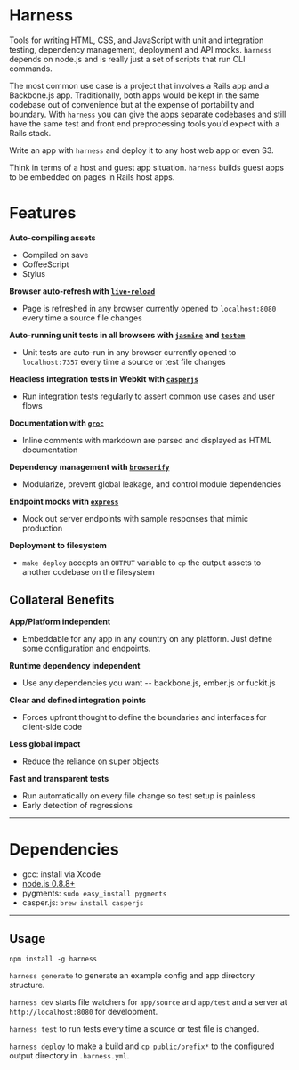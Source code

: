 # Harness

Tools for writing HTML, CSS, and JavaScript with unit and integration testing, dependency management, deployment and API mocks.
`harness` depends on node.js and is really just a set of scripts that run CLI commands.

The most common use case is a project that involves a Rails app and a Backbone.js app.
Traditionally, both apps would be kept in the same codebase out of convenience but at the expense of portability and boundary.
With `harness` you can give the apps separate codebases and still have the same test and front end preprocessing tools you'd expect with a Rails stack.

Write an app with `harness` and deploy it to any host web app or even S3.

Think in terms of a host and guest app situation. `harness` builds guest apps to be embedded on pages in Rails host apps.


# Features
__Auto-compiling assets__

  - Compiled on save
  - CoffeeScript
  - Stylus


__Browser auto-refresh with [`live-reload`](https://github.com/livereload/livereload-extensions)__

  - Page is refreshed in any browser currently opened to `localhost:8080` every time a source file changes


__Auto-running unit tests in all browsers with [`jasmine`](http://pivotal.github.com/jasmine/) and [`testem`](https://github.com/airportyh/testem)__

  - Unit tests are auto-run in any browser currently opened to `localhost:7357` every time a source or test file changes


__Headless integration tests in Webkit with [`casperjs`](http://casperjs.org/)__

  - Run integration tests regularly to assert common use cases and user flows


__Documentation with [`groc`](https://github.com/nevir/groc)__

  - Inline comments with markdown are parsed and displayed as HTML documentation


__Dependency management with [`browserify`](https://github.com/substack/node-browserify)__

  - Modularize, prevent global leakage, and control module dependencies


__Endpoint mocks with [`express`](http://expressjs.com/)__

  - Mock out server endpoints with sample responses that mimic production


__Deployment to filesystem__

  - `make deploy` accepts an `OUTPUT` variable to `cp` the output assets to another codebase on the filesystem



## Collateral Benefits
__App/Platform independent__

  - Embeddable for any app in any country on any platform. Just define some configuration and endpoints.


__Runtime dependency independent__

  - Use any dependencies you want -- backbone.js, ember.js or fuckit.js


__Clear and defined integration points__

  - Forces upfront thought to define the boundaries and interfaces for client-side code


__Less global impact__

  - Reduce the reliance on super objects


__Fast and transparent tests__

  - Run automatically on every file change so test setup is painless
  - Early detection of regressions

---


# Dependencies
- gcc: install via Xcode
- [node.js 0.8.8+](http://nodejs.org/dist/v0.8.8/node-v0.8.8.pkg)
- pygments: `sudo easy_install pygments`
- casper.js: `brew install casperjs`
---


## Usage

`npm install -g harness`

`harness generate` to generate an example config and app directory structure.

`harness dev` starts file watchers for `app/source` and `app/test` and a server at `http://localhost:8080` for development.

`harness test` to run tests every time a source or test file is changed.

`harness deploy` to make a build and `cp public/prefix*` to the configured output directory in `.harness.yml`.
